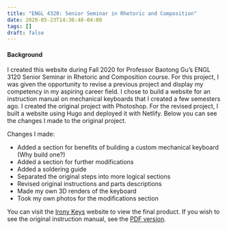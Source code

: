 ```yaml
---
title: "ENGL 4320: Senior Seminar in Rhetoric and Composition"
date: 2020-05-23T14:36:48-04:00
tags: []
draft: false
---
```

#### Background 

I created this website during Fall 2020 for Professor Baotong Gu’s ENGL 3120 Senior Seminar in Rhetoric and Composition course. For this project, I was given the opportunity to revise a previous project and display my competency in my aspiring career field. I chose to build a website for an instruction manual on mechanical keyboards that I created a few semesters ago. I created the original project with Photoshop. For the revised project, I built a website using Hugo and deployed it with Netlify. Below you can see the changes I made to the original project.


Changes I made:

* Added a section for benefits of building a custom mechanical keyboard (Why build one?)
* Added a section for further modifications 
* Added a soldering guide
* Separated the original steps into more logical sections 
* Revised original instructions and parts descriptions
* Made my own 3D renders of the keyboard
* Took my own photos for the modifications section



You can visit the [Irony Keys](https://ironykeys.xyz/) website to view the final product. If you wish to see the original instruction manual, see the [PDF version](https://drive.google.com/file/d/1qokYrIaeFH8jrCoPEyAPNZhJ0jxr_HSH/view).

